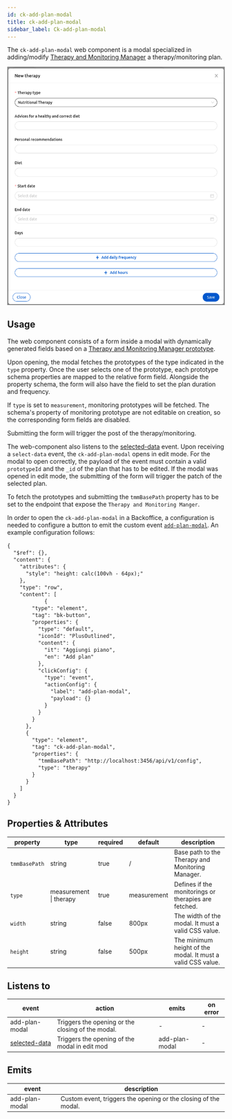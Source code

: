 ```yaml
---
id: ck-add-plan-modal
title: ck-add-plan-modal
sidebar_label: Ck-add-plan-modal
---
```

The `ck-add-plan-modal` web component is a modal specialized in adding/modify [Therapy and Monitoring Manager](../../therapy-and-monitoring-manager/overview) a therapy/monitoring plan.

![ck-add-plan-modal](../img/ck-add-plan-modal.png)
## Usage

The web component consists of a form inside a modal with dynamically generated fields based on a [Therapy and Monitoring Manager prototype](../../therapy-and-monitoring-manager/overview#prototypes).

Upon opening, the modal fetches the prototypes of the type indicated in the `type` property. Once the user selects one of the prototype, each prototype schema properties are mapped to the relative form field. Alongside the property schema, the form will also have the field to set the plan duration and frequency.

If `type` is set to `measurement`,  monitoring prototypes will be fetched. The schema's property of monitoring prototype are not editable on creation, so the corresponding form fields are disabled.

Submitting the form will trigger the post of the therapy/monitoring.

The web-component also listens to the [selected-data](../../../business_suite/backoffice/events#selected-data) event. Upon receiving a `select-data` event, the `ck-add-plan-modal` opens in edit mode. For the modal to open correctly, the payload of the event must contain a valid `prototypeId` and the `_id` of the plan that has to be edited. If the modal was opened in edit mode, the submitting of the form will trigger the patch of the selected plan.

To fetch the prototypes and submitting the `tmmBasePath` property has to be set to the endpoint that expose the `Therapy and Monitoring Manger`.

In order to open the `ck-add-plan-modal` in a Backoffice, a configuration is needed to configure a button to emit the custom event [`add-plan-modal`](../events.md#addplanmodal). An example configuration follows: 

```
{
  "$ref": {},
  "content": {
    "attributes": {
      "style": "height: calc(100vh - 64px);"
    },
    "type": "row",
    "content": [
            {
        "type": "element",
        "tag": "bk-button",
        "properties": {
          "type": "default",
          "iconId": "PlusOutlined",
          "content": {
            "it": "Aggiungi piano",
            "en": "Add plan"
          },
          "clickConfig": {
            "type": "event",
            "actionConfig": {
              "label": "add-plan-modal",
              "payload": {}
            }
          }
        }
      },
      {
        "type": "element",
        "tag": "ck-add-plan-modal",
        "properties": {
          "tmmBasePath": "http://localhost:3456/api/v1/config",
          "type": "therapy"
        }
      }
    ]
  }
}
```

## Properties & Attributes

| property | type | required | default | description |
|----------|------|----------|---------|-------------|
|`tmmBasePath`| string | true | / | Base path to the Therapy and Monitoring Manager. |
|`type`| measurement \| therapy | true | measurement |  Defines if the monitorings or therapies are fetched. |
|`width`| string | false | 800px | The width of the modal. It must a valid CSS value. |
|`height`| string | false | 500px | The minimum height of the modal. It must a valid CSS value. |

## Listens to

| event | action | emits | on error |
|-------|--------|-------|----------|
|add-plan-modal| Triggers the opening or the closing of the modal. | - | - |
|[selected-data](../../../business_suite/backoffice/events#selected-data)| Triggers the opening of the modal in edit mod | add-plan-modal | - |

## Emits

| event | description |
|-------|-------------|
|add-plan-modal| Custom event, triggers the opening or the closing of the modal. |
